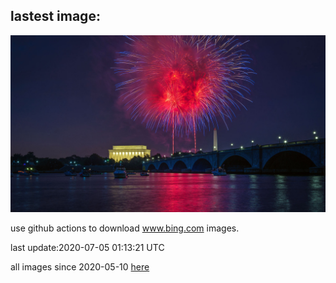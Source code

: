 ## lastest image:
![](images/DCFireworksVideo.jpg)

use github actions to download www.bing.com images.

last update:2020-07-05 01:13:21 UTC

all images since 2020-05-10 [here](https://github.com/counter2015/bing-daily-images/tree/master/images) 
